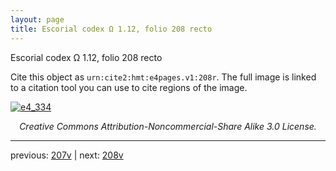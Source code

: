 ```yaml
---
layout: page
title: Escorial codex Ω 1.12, folio 208 recto
---
```


Escorial codex Ω 1.12, folio 208 recto

Cite this object as `urn:cite2:hmt:e4pages.v1:208r`.  The full image is linked to a citation tool you can use to cite regions of the image.

[![e4_334](http://www.homermultitext.org/iipsrv?IIIF=/project/homer/pyramidal/deepzoom/hmt/e4img/2017a/e4_334.tif/full/800,/0/default.jpg)](http://www.homermultitext.org/ict2/?urn=urn:cite2:hmt:e4img.2017a:e4_334) 

<p style="text-align: center; font-style: italic;">Creative Commons Attribution-Noncommercial-Share Alike 3.0 License.</p>

---

previous: [207v](../207v/) | next: [208v](../208v/)